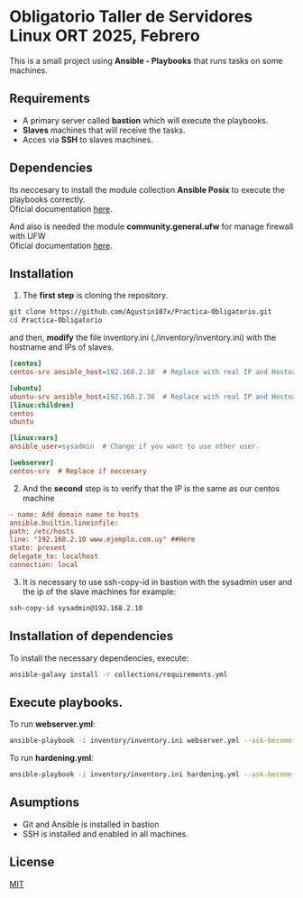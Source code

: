 #  Obligatorio Taller de Servidores Linux ORT 2025, Febrero

This is a small project using **Ansible - Playbooks** that runs tasks on some machines.

## Requirements

- A primary server called **bastion** which will execute the playbooks.
- **Slaves** machines that will receive the tasks.
- Acces via **SSH** to slaves machines. 

## Dependencies

Its neccesary to install the module collection **Ansible Posix** to execute the playbooks correctly.    
Oficial documentation [here](https://docs.ansible.com/ansible/latest/collections/ansible/posix/index.html).

And also is needed the module **community.general.ufw** for manage firewall with UFW  
Oficial documentation [here](https://docs.ansible.com/ansible/latest/collections/community/general/ufw_module.html).

## Installation

1. The **first step** is cloning the repository.

```bash
git clone https://github.com/Agustin107x/Practica-Obligatorio.git
cd Practica-Obligatorio
```

and then, **modify** the file inventory.ini (./inventory/inventory.ini) with the hostname and IPs of slaves.

```ini
[centos]
centos-srv ansible_host=192.168.2.10  # Replace with real IP and Hostname 

[ubuntu]
ubuntu-srv ansible_host=192.168.2.30  # Replace with real IP and Hostname 
[linux:children]
centos
ubuntu

[linux:vars]
ansible_user=sysadmin  # Change if you want to use other user.

[webserver]
centos-srv  # Replace if neccesary
```

2. And the **second** step is to verify that the IP is the same as our centos machine

```ini
- name: Add domain name to hosts
ansible.builtin.lineinfile:
path: /etc/hosts
line: "192.168.2.10 www.ejemplo.com.uy" ##Here 
state: present
delegate_to: localhost
connection: local
```  

3. It is necessary to use ssh-copy-id in bastion with the sysadmin user and the ip of the slave machines
for example:  

```bash
ssh-copy-id sysadmin@192.168.2.10  
``` 

## Installation of dependencies
To install the necessary dependencies, execute:

```bash
ansible-galaxy install -r collections/requirements.yml
```

## Execute playbooks.

To run **webserver.yml**:
```bash
ansible-playbook -i inventory/inventory.ini webserver.yml --ask-become-pass
```

To run **hardening.yml**:
```bash
ansible-playbook -i inventory/inventory.ini hardening.yml --ask-become-pass
```

## Asumptions
- Git and Ansible is installed in bastion    
- SSH is installed and enabled in all machines.

## License

[MIT](https://choosealicense.com/licenses/mit/)
